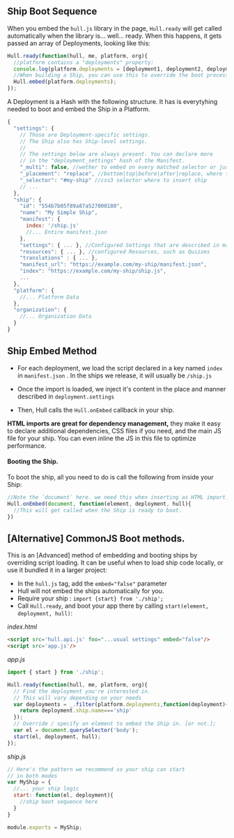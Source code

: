 ## Ship Boot Sequence
When you embed the `hull.js` library in the page, `Hull.ready` will get called automatically when the library is... well... ready. When this happens, it gets passed an array of Deployments, looking like this:

```js
Hull.ready(function(hull, me, platform, org){
  //platform contains a "deployments" property:
  console.log(platform.deployments = [deployment1, deployment2, deployment3]);
  //When building a Ship, you can use this to override the boot process, manipulate deployments to make them work locally. When you're done call this:
  Hull.embed(platform.deployments);
});
```

A Deployment is a Hash with the following structure. It has is everytyhing needed to boot and embed the Ship in a Platform.

```js
{
  "settings": {
    // Those are Deployment-specific settings.
    // The Ship also has Ship-level settings.
    // 
    // The settings below are always present. You can declare more
    // in the "deployment_settings" hash of the Manifest.
    "_multi": false, //wether to embed on every matched selector or just the first
    "_placement": "replace", //bottom|top|before|after|replace, where to embed when selector is found
    "_selector": "#my-ship" //css3 selector where to insert ship
    // ...
  },
  "ship": {
    "id": "554b7b05f89a87a527000180",
    "name": "My Simple Ship",
    "manifest": {
      index: '/ship.js'
      //... Entire manifest.json
    },
    "settings": { ... }, //Configured Settings that are described in manifest
    "resources": { ... }, //configured Resources, such as Quizzes
    "translations" : { ... },
    "manifest_url": "https://example.com/my-ship/manifest.json",
    "index": "https://example.com/my-ship/ship.js",
    ...
  },
  "platform": {
    //... Platform Data
  },
  "organization": {
    //... Organization Data
  }
}
```

## Ship Embed Method

- For each deployment, we load the script declared in a key named `index` in `manifest.json` . In the ships we release, it will usually be `/ship.js`

- Once the import is loaded, we inject it's content in the place and manner described in `deployment.settings`

- Then, Hull calls the `Hull.onEmbed` callback in your ship.

**HTML imports are great for dependency management,** they make it easy to declare additional dependencies, CSS files if you need, and the main JS file for your ship. You can even inline the JS in this file to optimize performance.

#### Booting the Ship.

To boot the ship, all you need to do is call the following from inside your Ship: 

```js
//Note the `document` here. we need this when inserting as HTML import.
Hull.onEmbed(document, function(element, deployment, hull){
  //This will get called when the Ship is ready to boot.
})
```

## [Alternative] CommonJS Boot methods.
This is an [Advanced] method of embedding and booting ships by overriding script loading. It can be useful when to load ship code locally, or use it bundled it in a larger project:

- In the `hull.js` tag, add the `embed="false"` parameter
- Hull will not embed the ships automatically for you.
- Require your ship : `import {start} from './ship';`
- Call `Hull.ready`, and boot your app there by calling `start(element, deployment, hull)`: 

_index.html_
```html
<script src='hull.api.js' foo="...usual settings" embed="false"/>
<script src='app.js'/>
```

_app.js_
```js
import { start } from './ship';

Hull.ready(function(hull, me, platform, org){
  // Find the deployment you're interested in.
  // This will vary depending on your needs
  var deployments = _.filter(platform.deployments,function(deployment){
    return deployment.ship.name==='ship'
  });
  // Override / specify an element to embed the Ship in. [or not.];
  var el = document.querySelector('body');
  start(el, deployment, hull);
});
```

_ship.js_
```js
// Here's the pattern we recommend so your ship can start
// in both modes
var MyShip = {
  //... your ship logic
  start: function(el, deployment){
    //ship boot sequence here
  }
}

module.exports = MyShip;
```
